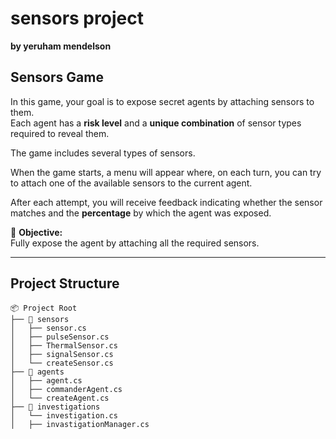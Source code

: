 # sensors project
**by yeruham mendelson**

## Sensors Game

In this game, your goal is to expose secret agents by attaching sensors to them.  
Each agent has a **risk level** and a **unique combination** of sensor types required to reveal them.

The game includes several types of sensors.

When the game starts, a menu will appear where, on each turn, you can try to attach one of the available sensors to the current agent.

After each attempt, you will receive feedback indicating whether the sensor matches and the **percentage** by which the agent was exposed.

🎯 **Objective:**  
Fully expose the agent by attaching all the required sensors.

---

## Project Structure

```plaintext
📦 Project Root
├── 📁 sensors
│   ├── sensor.cs
│   ├── pulseSensor.cs
│   ├── ThermalSensor.cs
│   ├── signalSensor.cs
│   └── createSensor.cs
├── 📁 agents
│   ├── agent.cs
│   ├── commanderAgent.cs
│   └── createAgent.cs
├── 📁 investigations
│   └── investigation.cs
│   ├── invastigationManager.cs
│   └── invastigationMessagges.cs
└── 📁 game
    ├── gameBuilder.cs
    ├── menuManager.cs
    ├── mainManager.cs
    └── messags.cs
```

## 📁 sensors

### `sensor.cs`  
**Class: `Sensor`**  
Fields:  
- `string name`  
- `string type`  

Methods:  
- `virtual bool Activate(Agent agent)`  

---

### `PulseSensor.cs`  
**Class: `PulseSensor` : `sensor`**  
Methods:  
- `override bool Activate(Agent agent)`  
- `void showBreak()`  

---

### `ThernalSensor.cs`  
**Class: `ThermalSensor` : `sensor`**  
Methods:  
- `override bool Activate(Agent agent)`  
- `void exposingWeakness()`  

---

### `signalSensor.cs`  
**Class: `SignalSensor` : `sensor`**  
Methods:  
- `override bool Activate(Agent agent)`  
- `void showRankAgent(Agent agent)`  

---

### `createSensor.cs`  
**Static Class: `CreateSensor`**  
Methods:  
- `Sensor CreateSensor()`  

---

## 📁 agents

### `agent.cs`  
**Class: `Agent`**  
Fields:  
- `string name`  
- `int rank`  
- `int numSensors`  
- `Sensor[] attachedSensors`  

Methods:  
- `virtual bool sensorActivated(string sensorType)`  
- `void resetActivateSensors()`  
- `Dictionary<string, int> getWeaknesses()`  

---

### `commanderAgent.cs`  
**Class: `CommanderAgent` : `Agent`**  
Methods:  
- `override bool sensorActivated(string sensorType)`  
- `void counterAttack(string sensorType)`  

---

### `createAgent.cs`  
**Static Class: `CreateAgent`**  
Methods:  
- `Agent CreateAgent()`  
- `CommanderAgent createCommanderAgent()`  

---

## 📁 investigations

### `investigation.cs`  
**Class: `Investigation`**  
Fields:  
- `Agent agent`  
- `Sensor[] attachedSensors`  

Methods:  
- `bool fullList()`  
- `bool addSensor(Sensor sensor)`  
- `bool removeSensor(Sensor sensor)`  
- `Dictionary<string, int> activateSensors()`  

---

### `investigationManager.cs`  
**Class: `InvestigationManager`**  
Methods:  
- `bool startInvestigation(Sensor sensor)`  
- `bool InvestigationFull()`  
- `removeSensor(Sensor sensor)`  

---

### `investigationMessages.cs`  
**Static Class: `InvestigationMessages`**  
Methods:  
- `void showResult(Dictionary<string, int> compatibleSensors)`  
- `void showSensors(Sensor[] sensors)`  
- `void sensorDeleted(string name)`  
- `void showExposed(Agent agent)`  



 
## 📁 game

### `gameBuilder.cs`  
**Class: `GameBulider`**  
Fields:

Methods:

---

### `menuManager.cs`  
**Class: `MenuManager`**  
Fields:

Methods:

---
### `mainManager.cs`  
**Class: `MainManager`**  
Fields:

Methods:

---

### `messags.cs`  
**Static Class: `Messags`**  
Fields:

Methods:

---


